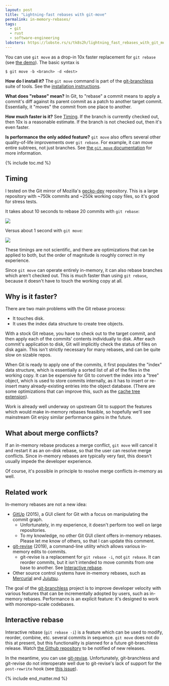 ```yaml
---
layout: post
title: "Lightning-fast rebases with git-move"
permalink: in-memory-rebases/
tags:
  - git
  - rust
  - software-engineering
lobsters: https://lobste.rs/s/tk8s2h/lightning_fast_rebases_with_git_move
---
```


You can use `git move` as a drop-in 10x faster replacement for `git rebase` (see [the demo](#timing)). The basic syntax is

```
$ git move -b <branch> -d <dest>
```

**How do I install it?** The `git move` command is part of the [git-branchless](https://github.com/arxanas/git-branchless) suite of tools. See the [installation instructions](https://github.com/arxanas/git-branchless/wiki/Installation).

**What does "rebase" mean?** In Git, to "rebase" a commit means to apply a commit's diff against its parent commit as a patch to another target commit. Essentially, it "moves" the commit from one place to another.

**How much faster is it?** See [Timing](#timing). If the branch is currently checked out, then 10x is a reasonable estimate. If the branch is not checked out, then it's even faster.

**Is performance the only added feature?** `git move` also offers several other quality-of-life improvements over `git rebase`. For example, it can move entire subtrees, not just branches. See [the `git move` documentation](https://github.com/arxanas/git-branchless/wiki/Command:-git-move) for more information.

{% include toc.md %}

## Timing

I tested on the Git mirror of Mozilla's [gecko-dev](https://github.com/mozilla/gecko-dev) repository. This is a large repository with ~750k commits and ~250k working copy files, so it's good for stress tests.

It takes about 10 seconds to rebase 20 commits with `git rebase`:

<script id="asciicast-437913" src="https://asciinema.org/a/437913.js" async></script>
<noscript><a href="https://asciinema.org/a/437913" target="_blank"><img src="https://asciinema.org/a/437913.svg" /></a></noscript>

Versus about 1 second with `git move`:

<script id="asciicast-437914" src="https://asciinema.org/a/437914.js" async></script>
<noscript><a href="https://asciinema.org/a/437914" target="_blank"><img src="https://asciinema.org/a/437914.svg" /></a></noscript>

These timings are not scientific, and there are optimizations that can be applied to both, but the order of magnitude is roughly correct in my experience.

Since `git move` can operate entirely in-memory, it can also rebase branches which aren't checked out. This is much faster than using `git rebase`, because it doesn't have to touch the working copy at all.

## Why is it faster?

There are two main problems with the Git rebase process:

- It touches disk.
- It uses the index data structure to create tree objects.

With a stock Git rebase, you have to check out to the target commit, and then apply each of the commits' contents individually to disk. After each commit's application to disk, Git will implicitly check the status of files on disk again. This isn't strictly necessary for many rebases, and can be quite slow on sizable repos.

When Git is ready to apply one of the commits, it first populates the "index" data structure, which is essentially a sorted list of all of the files in the working copy. It can be expensive for Git to convert the index into a "tree" object, which is used to store commits internally, as it has to insert or re-insert many already-existing entries into the object database. (There are some optimizations that can improve this, such as the [cache tree extension](https://git-scm.com/docs/index-format#_cache_tree)).

Work is already well underway on upstream Git to support the features which would make in-memory rebases feasible, so hopefully we'll see mainstream Git enjoy similar performance gains in the future.

## What about merge conflicts?

If an in-memory rebase produces a merge conflict, `git move` will cancel it and restart it as an on-disk rebase, so that the user can resolve merge conflicts. Since in-memory rebases are typically very fast, this doesn't usually impede the developer experience.

Of course, it's possible in principle to resolve merge conflicts in-memory as well.

## Related work

In-memory rebases are not a new idea:

- [GitUp](https://github.com/git-up/GitUp) (2015), a GUI client for Git with a focus on manipulating the commit graph.
  - Unfortunately, in my experience, it doesn't perform too well on large repositories.
  - To my knowledge, no other Git GUI client offers in-memory rebases. Please let me know of others, so that I can update this comment.
- [git-revise](https://github.com/mystor/git-revise) (2019), a command-line utility which allows various in-memory edits to commits.
  - git-revise is a replacement for `git rebase -i`, not `git rebase`. It can reorder commits, but it isn't intended to move commits from one base to another. See [Interactive rebase](#interactive-rebase).
- Other source control systems have in-memory rebases, such as [Mercurial](https://www.mercurial-scm.org/) and [Jujutsu](https://github.com/martinvonz/jj).

The goal of the [git-branchless](https://github.com/arxanas/git-branchless) project is to improve developer velocity with various features that can be incrementally adopted by users, such as in-memory rebases. Performance is an explicit feature: it's designed to work with monorepo-scale codebases.

## Interactive rebase

Interactive rebase (`git rebase -i`) is a feature which can be used to modify, reorder, combine, etc. several commits in sequence. `git move` does not do this at present, but this functionality is planned for a future git-branchless release. Watch [the Github repository](https://github.com/arxanas/git-branchless) to be notified of new releases.

In the meantime, you can use [git-revise](https://github.com/mystor/git-revise). Unfortunately, git-branchless and git-revise do not interoperate well due to git-revise's lack of support for the `post-rewrite` hook (see [this issue](https://github.com/mystor/git-revise/issues/35#issuecomment-523237380)).

{% include end_matter.md %}
